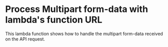 # Process Multipart form-data with lambda's function URL

This lambda function shows how to handle the multipart form-data received on the API request.